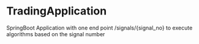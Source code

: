# TradingApplication
SpringBoot Application with one end point /signals/{signal_no} to execute algorithms based on the signal number
